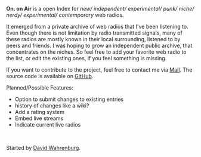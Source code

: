 **On. on Air** is a open Index for
_new/ independent/ experimental/ punk/ niche/ nerdy/ experimental/ contemporary_ web radios.

It emerged from a private archive of web radios that I've been listening to. Even though there is not limitation by radio transmitted signals, many of these radios are mostly known in their local surrounding, listened to by peers and friends.
I was hoping to grow an independent public archive, that concentrates on the niches.
So feel free to add your favorite web radio to the list, or edit the existing ones, if you feel something is missing.

If you want to contribute to the project, feel free to contact me via <a href="mailto:mail@davidwahrenburg.de">Mail</a>.
The source code is available
on <a href="https://www.github.com/schnavy/on-on-air" target="_blank">GitHub</a>.

Planned/Possible Features:

- Option to submit changes to existing entries
- history of changes like a wiki?
- Add a rating system
- Embed live streams
- Indicate current live radios

<br/>

Started by <a href="https://davidwahrenburg.de" target="_blank">David Wahrenburg</a>.
